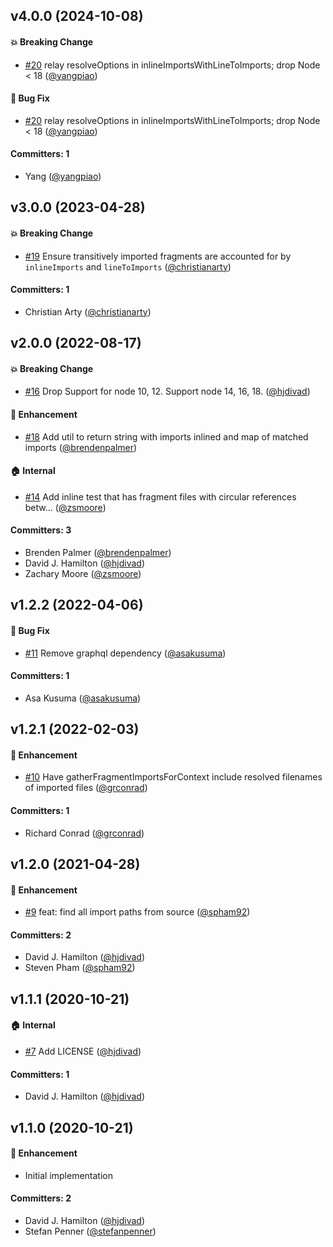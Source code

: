 ## v4.0.0 (2024-10-08)

#### :boom: Breaking Change
* [#20](https://github.com/stefanpenner/graphql-fragment-import/pull/20) relay resolveOptions in inlineImportsWithLineToImports; drop Node < 18 ([@yangpiao](https://github.com/yangpiao))

#### :bug: Bug Fix
* [#20](https://github.com/stefanpenner/graphql-fragment-import/pull/20) relay resolveOptions in inlineImportsWithLineToImports; drop Node < 18 ([@yangpiao](https://github.com/yangpiao))

#### Committers: 1
- Yang ([@yangpiao](https://github.com/yangpiao))


## v3.0.0 (2023-04-28)

#### :boom: Breaking Change
* [#19](https://github.com/stefanpenner/graphql-fragment-import/pull/19) Ensure transitively imported fragments are accounted for by `inlineImports` and `lineToImports` ([@christianarty](https://github.com/christianarty))

#### Committers: 1
- Christian Arty ([@christianarty](https://github.com/christianarty))


## v2.0.0 (2022-08-17)

#### :boom: Breaking Change
* [#16](https://github.com/stefanpenner/graphql-fragment-import/pull/16) Drop Support for node 10, 12. Support node 14, 16, 18. ([@hjdivad](https://github.com/hjdivad))

#### :rocket: Enhancement
* [#18](https://github.com/stefanpenner/graphql-fragment-import/pull/18) Add util to return string with imports inlined and map of matched imports ([@brendenpalmer](https://github.com/brendenpalmer))

#### :house: Internal
* [#14](https://github.com/stefanpenner/graphql-fragment-import/pull/14) Add inline test that has fragment files with circular references betw… ([@zsmoore](https://github.com/zsmoore))

#### Committers: 3
- Brenden Palmer ([@brendenpalmer](https://github.com/brendenpalmer))
- David J. Hamilton ([@hjdivad](https://github.com/hjdivad))
- Zachary Moore ([@zsmoore](https://github.com/zsmoore))


## v1.2.2 (2022-04-06)

#### :bug: Bug Fix
* [#11](https://github.com/stefanpenner/graphql-fragment-import/pull/11) Remove graphql dependency ([@asakusuma](https://github.com/asakusuma))

#### Committers: 1
- Asa Kusuma ([@asakusuma](https://github.com/asakusuma))


## v1.2.1 (2022-02-03)

#### :rocket: Enhancement
* [#10](https://github.com/stefanpenner/graphql-fragment-import/pull/10) Have gatherFragmentImportsForContext include resolved filenames of imported files ([@grconrad](https://github.com/grconrad))

#### Committers: 1
- Richard Conrad ([@grconrad](https://github.com/grconrad))


## v1.2.0 (2021-04-28)

#### :rocket: Enhancement
* [#9](https://github.com/stefanpenner/graphql-fragment-import/pull/9) feat: find all import paths from source ([@spham92](https://github.com/spham92))

#### Committers: 2
- David J. Hamilton ([@hjdivad](https://github.com/hjdivad))
- Steven Pham ([@spham92](https://github.com/spham92))


## v1.1.1 (2020-10-21)

#### :house: Internal
* [#7](https://github.com/stefanpenner/graphql-fragment-import/pull/7) Add LICENSE ([@hjdivad](https://github.com/hjdivad))

#### Committers: 1
- David J. Hamilton ([@hjdivad](https://github.com/hjdivad))

## v1.1.0 (2020-10-21)

#### :rocket: Enhancement
* Initial implementation

#### Committers: 2
- David J. Hamilton ([@hjdivad](https://github.com/hjdivad))
- Stefan Penner ([@stefanpenner](https://github.com/stefanpenner))


